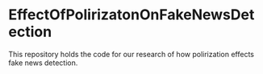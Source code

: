 # EffectOfPolirizatonOnFakeNewsDetection

This repository holds the code for our research of how polirization effects fake news detection. 
